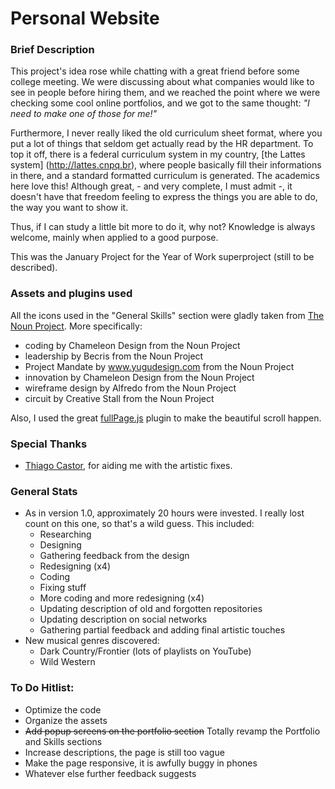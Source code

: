 # Personal Website

### Brief Description

This project's idea rose while chatting with a great friend before some college meeting. We were discussing about what companies would like to see in people before hiring them, and we reached the point where we were checking some cool online portfolios, and we got to the same thought: *"I need to make one of those for me!"*

Furthermore, I never really liked the old curriculum sheet format, where you put a lot of things that seldom get actually read by the HR department. To top it off, there is a federal curriculum system in my country, [the Lattes system] (http://lattes.cnpq.br), where people basically fill their informations in there, and a standard formatted curriculum is generated. The academics here love this! Although great, - and very complete, I must admit -, it doesn't have that freedom feeling to express the things you are able to do, the way you want to show it.

Thus, if I can study a little bit more to do it, why not? Knowledge is always welcome, mainly when applied to a good purpose.

This was the January Project for the Year of Work superproject (still to be described).

### Assets and plugins used

All the icons used in the "General Skills" section were gladly taken from [The Noun Project](https://thenounproject.com). More specifically:

* coding by Chameleon Design from the Noun Project
* leadership by Becris from the Noun Project
* Project Mandate by www.yugudesign.com from the Noun Project
* innovation by Chameleon Design from the Noun Project
* wireframe design by Alfredo from the Noun Project
* circuit by Creative Stall from the Noun Project

Also, I used the great [fullPage.js](http://alvarotrigo.com/fullPage/) plugin to make the beautiful scroll happen.

### Special Thanks

* [Thiago Castor](https://www.castorphotos.com), for aiding me with the artistic fixes.

### General Stats
* As in version 1.0, approximately 20 hours were invested. I really lost count on this one, so that's a wild guess. This included:
  * Researching
  * Designing
  * Gathering feedback from the design
  * Redesigning (x4)
  * Coding
  * Fixing stuff
  * More coding and more redesigning (x4)
  * Updating description of old and forgotten repositories
  * Updating description on social networks
  * Gathering partial feedback and adding final artistic touches
* New musical genres discovered:
  * Dark Country/Frontier (lots of playlists on YouTube)
  * Wild Western
  
### To Do Hitlist:
* Optimize the code
* Organize the assets
* ~~Add popup screens on the portfolio section~~ Totally revamp the Portfolio and Skills sections
* Increase descriptions, the page is still too vague
* Make the page responsive, it is awfully buggy in phones
* Whatever else further feedback suggests
